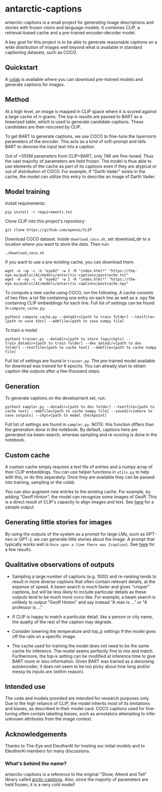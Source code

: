 # antarctic-captions

antarctic-captions is a small project for generating image descriptions and stories with frozen vision and language models. It combines CLIP, a retrieval-based cache and a pre-trained encoder-decoder model.

A key goal for this project is to be able to generate reasonable captions on a wide distribution of images well beyond what is available in standard captioning datasets, such as COCO.

## Quickstart

A [colab](https://colab.research.google.com/drive/1FwGEVKXvmpeMvAYqGr4z7Nt3llaZz-F8) is available where you can download pre-trained models and generate captions for images.

## Method

At a high level, an image is mapped in CLIP space where it is scored against a large cache of n-grams. The top-k results are passed to BART as a linearized table, which is used to generate candidate captions. These candidates are then rescored by CLIP.

To get BART to generate captions, we use COCO to fine-tune the layernorm parameters of the encoder. This acts as a kind of soft-prompt and tells BART to denoise the input text into a caption.

Out of ~555M parameters from CLIP+BART, only 74K are fine-tuned. Thus the vast majority of parameters are held frozen. The model is thus able to use elements of the cache as part of its captions even if they are atypical or out of distribution of COCO. For example, if "Darth Vader" exists in the cache, the model can utilize this entry to describe an image of Darth Vader.

## Model training

Install requirements:

```
pip install -r requirements.txt
```

Clone CLIP into this project's repository:

```
git clone https://github.com/openai/CLIP
```

Download COCO dataset. Inside `download_coco.sh`, set download_dir to a location where you want to store the data. Then run:

```
./download_coco.sh
```

If you want to use a pre-existing cache, you can download them:

```
wget -m -np -c -U "eye02" -w 2 -R "index.html*" "https://the-eye.eu/public/AI/models/antarctic-captions/postcache.txt"
wget -m -np -c -U "eye02" -w 2 -R "index.html*" "https://the-eye.eu/public/AI/models/antarctic-captions/postcache.npy"
```

To compute a new cache using COCO, run the following. A cache consists of two files: a txt file containing one entry on each line as well as a .npy file containing CLIP embeddings for each line. Full list of settings can be found in `compute_cache.py`.

```
python3 compute_cache.py --datadir=[path to train folder] --textfile=[path to save text] --embfile=[path to save numpy file]
```

To train a model

```
python3 trainer.py --datadir=[path to store logs/ckpts] --train_datadir=[path to train folder] --dev_datadir=[path to dev folder] --textfile=[path to cache text] --embfile=[path to cache numpy file]
```

Full list of settings are found in `trainer.py`. The pre-trained model available for download was trained for 6 epochs. You can already start to obtain caption-like outputs after a few thousand steps.

## Generation

To generate captions on the development set, run:

```
python3 sampler.py --datadir=[path to dev folder] --textfile=[path to cache text] --embfile=[path to cache numpy file] --savedir=[where to save outputs] --ckpt=[path to model checkpoint]
```

Full list of settings are found in `sampler.py`. NOTE: this function differs than the generation done in the notebook. By default, captions here are generated via beam search, whereas sampling and re-scoring is done in the notebook. 

## Custom cache

A custom cache simply requires a text file of entries and a numpy array of their CLIP embeddings. You can use helper functions in `utils.py` to help with this, or do this separately. Once they are available they can be passed into training, sampling or the colab.

You can also augment new entries to the existing cache. For example, by adding "Geoff Hinton", the model can recognize some images of Geoff. This is a direct result of CLIP's capacity to align images and text. See [here](https://twitter.com/dzryk/status/1420432987481591819) for a sample output.

## Generating little stories for images

By using the outputs of the system as a prompt for large LMs, such as GPT-neo or GPT-J, we can generate little stories about the image. A prompt that typically works well is `Once upon a time there was {caption}`. See [here](https://twitter.com/dzryk/status/1418566309923667972) for a few results.

## Qualitative observations of outputs

- Sampling a large number of captions (e.g. 1000) and re-ranking tends to result in more diverse captions that often contain relevant details, at the expense of speed. A beam search is much faster and gives "crisper" captions, but will be less likely to include particular details as these outputs tend to be much more coco-like. For example, a beam search is unlikely to output "Geoff Hinton" and say instead "A man is ..." or "A professor is ..."

- If CLIP is happy to match a particular detail, like a person or city name, the quality of the rest of the caption may degrade.

- Consider lowering the temperature and top_p settings if the model goes off the rails on a specific image.

- The cache used for training the model does not need to be the same cache for inference. The model seems perfectly fine to mix and match. Furthermore, the top-k setting can be modified at inference time to give BART more or less information. Given BART was trained as a denoising autoencoder, it does not seem to be too picky about how long and/or messy its inputs are (within reason).

## Intended use

The code and models provided are intended for research purposes only. Due to the high reliance of CLIP, the model inherits most of its limitations and biases, as described in their model card. COCO captions used for fine-tuning often contain labelling biases, such as annotators attempting to infer unknown attributes from the image context.

## Acknowledgements

Thanks to The-Eye and EleutherAI for hosting our initial models and to EleutherAI members for many discussions.

### What's behind the name?

antarctic-captions is a reference to the original "Show, Attend and Tell" library called [arctic-captions](https://github.com/kelvinxu/arctic-captions). Also, since the majority of parameters are held frozen, it is a very cold model!
